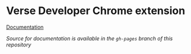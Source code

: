 # Verse Developer Chrome extension

[Documentation](https://git.swg.usma.ibm.com/pages/IBM-Verse/verse-developer-chrome-ext/)

*Source for documentation is available in the `gh-pages` branch of this repository*
